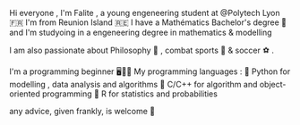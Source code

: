 Hi everyone , I'm Falite , a young engeneering student at @Polytech Lyon 🇫🇷
I'm from Reunion Island 🇷🇪 
I have a Mathématics Bachelor's degree 🧮 and I'm studyoing in a engeneering degree in mathematics & modelling

I am also passionate about Philosophy 🧠 , combat sports 🥊 & soccer ⚽️ .

I'm a programming beginner 🖥️👨‍💻
My programming languages : 
💙 Python for modelling , data analysis and algorithms
🩷 C/C++  for algorithm and object-oriented programming
🩵 R      for statistics and probabilities 

any advice, given frankly, is welcome 🙌

<!---
Falite/Falite is a ✨ special ✨ repository because its `README.md` (this file) appears on your GitHub profile.
You can click the Preview link to take a look at your changes.
--->
